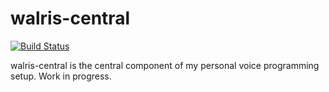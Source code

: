 # walris-central
[![Build Status](https://travis-ci.org/tehwalris/walris-central.svg?branch=master)](https://travis-ci.org/tehwalris/walris-central)

walris-central is the central component of my personal voice programming setup. Work in progress.
